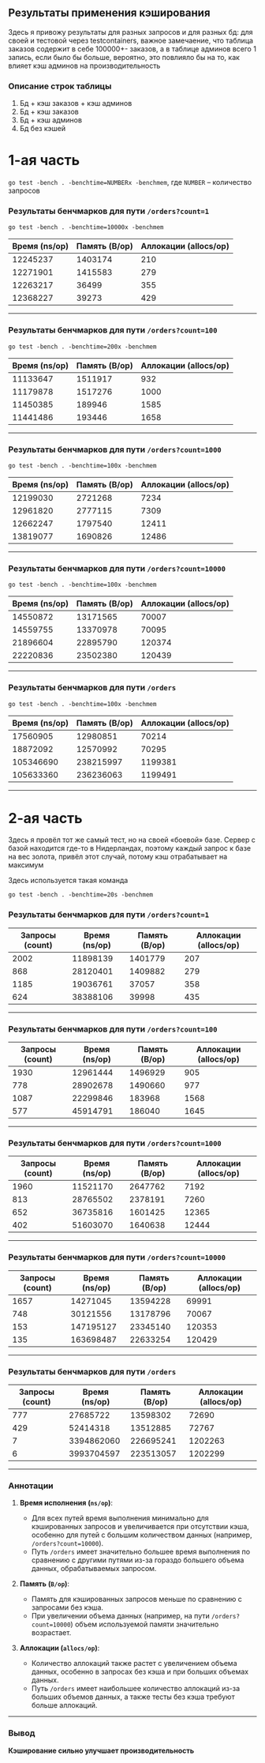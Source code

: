 
## Результаты применения кэширования

Здесь я привожу результаты для разных запросов и для разных бд: для своей и тестовой через testcontainers,
важное замечаение, что таблица заказов содержит в себе 100000+- заказов, а в таблице админов
всего 1 запись, если было бы больше, вероятно, это повлияло бы на то, как влияет кэш админов на производительность

### Описание строк таблицы
1. Бд + кэш заказов + кэш админов
2. Бд + кэш заказов
3. Бд + кэш админов
4. Бд без кэшей

# 1-ая часть

`go test -bench . -benchtime=NUMBERx -benchmem`, где `NUMBER` – количество запросов

### Результаты бенчмарков для пути `/orders?count=1`
`go test -bench . -benchtime=10000x -benchmem`

| Время (ns/op) | Память (B/op) | Аллокации (allocs/op) |
|---------------|---------------|-----------------------|
| 12245237      | 1403174       | 210                   |
| 12271901      | 1415583       | 279                   |
| 12263217      | 36499         | 355                   |
| 12368227      | 39273         | 429                   |

---

### Результаты бенчмарков для пути `/orders?count=100`

`go test -bench . -benchtime=200x -benchmem`

| Время (ns/op) | Память (B/op) | Аллокации (allocs/op) |
|---------------|---------------|-----------------------|
| 11133647      | 1511917       | 932                   |
| 11179878      | 1517276       | 1000                  |
| 11450385      | 189946        | 1585                  |
| 11441486      | 193446        | 1658                  |

---

### Результаты бенчмарков для пути `/orders?count=1000`

`go test -bench . -benchtime=100x -benchmem`

| Время (ns/op) | Память (B/op) | Аллокации (allocs/op) |
|---------------|---------------|-----------------------|
| 12199030      | 2721268       | 7234                  |
| 12961820      | 2777115       | 7309                  |
| 12662247      | 1797540       | 12411                 |
| 13819077      | 1690826       | 12486                 |

---

### Результаты бенчмарков для пути `/orders?count=10000`

`go test -bench . -benchtime=100x -benchmem`

| Время (ns/op) | Память (B/op) | Аллокации (allocs/op) |
|---------------|---------------|-----------------------|
| 14550872      | 13171565      | 70007                 |
| 14559755      | 13370978      | 70095                 |
| 21896604      | 22895790      | 120374                |
| 22220836      | 23502380      | 120439                |

---

### Результаты бенчмарков для пути `/orders`

`go test -bench . -benchtime=100x -benchmem`

| Время (ns/op) | Память (B/op) | Аллокации (allocs/op) |
|---------------|---------------|-----------------------|
| 17560905      | 12980851      | 70214                 |
| 18872092      | 12570992      | 70295                 |
| 105346690     | 238215997     | 1199381               |
| 105633360     | 236236063     | 1199491               |


---

# 2-ая часть
Здесь я провёл тот же самый тест, но на своей «боевой» базе. Сервер с базой находится где-то в Нидерландах,
поэтому каждый запрос к базе на вес золота, привёл этот случай, потому кэш отрабатывает на максимум

Здесь используется такая команда

`go test -bench . -benchtime=20s -benchmem`

### Результаты бенчмарков для пути `/orders?count=1`

| Запросы (count) | Время (ns/op) | Память (B/op) | Аллокации (allocs/op) |
|-----------------|---------------|---------------|-----------------------|
| 2002            | 11898139      | 1401779       | 207                   |
| 868             | 28120401      | 1409882       | 279                   |
| 1185            | 19036761      | 37057         | 358                   |
| 624             | 38388106      | 39998         | 435                   |

---

### Результаты бенчмарков для пути `/orders?count=100`

| Запросы (count) | Время (ns/op) | Память (B/op) | Аллокации (allocs/op) |
|-----------------|---------------|---------------|-----------------------|
| 1930            | 12961444      | 1496929       | 905                   |
| 778             | 28902678      | 1490660       | 977                   |
| 1087            | 22299846      | 183968        | 1568                  |
| 577             | 45914791      | 186040        | 1645                  |

---

### Результаты бенчмарков для пути `/orders?count=1000`

| Запросы (count) | Время (ns/op) | Память (B/op) | Аллокации (allocs/op) |
|-----------------|---------------|---------------|-----------------------|
| 1960            | 11521170      | 2647762       | 7192                  |
| 813             | 28765502      | 2378191       | 7260                  |
| 652             | 36735816      | 1601425       | 12365                 |
| 402             | 51603070      | 1640638       | 12444                 |

---

### Результаты бенчмарков для пути `/orders?count=10000`

| Запросы (count) | Время (ns/op) | Память (B/op) | Аллокации (allocs/op) |
|-----------------|---------------|---------------|-----------------------|
| 1657            | 14271045      | 13594228      | 69991                 |
| 748             | 30121556      | 13178796      | 70067                 |
| 153             | 147195127     | 23345140      | 120353                |
| 135             | 163698487     | 22633254      | 120429                |

---

### Результаты бенчмарков для пути `/orders`

| Запросы (count) | Время (ns/op) | Память (B/op) | Аллокации (allocs/op) |
|-----------------|---------------|---------------|-----------------------|
| 777             | 27685722      | 13598302      | 72690                 |
| 429             | 52414318      | 13512885      | 72767                 |
| 7               | 3394862060    | 226695241     | 1202263               |
| 6               | 3993704597    | 223513057     | 1202299               |


---

### Аннотации

1. **Время исполнения (`ns/op`)**:
    - Для всех путей время выполнения минимально для кэшированных запросов и увеличивается при отсутствии кэша, особенно для путей с большим количеством данных (например, `/orders?count=10000`).
    - Путь `/orders` имеет значительно большее время выполнения по сравнению с другими путями из-за гораздо большего объема данных, обрабатываемых запросом.

2. **Память (`B/op`)**:
    - Память для кэшированных запросов меньше по сравнению с запросами без кэша.
    - При увеличении объема данных (например, на пути `/orders?count=10000`) объем используемой памяти значительно возрастает.

3. **Аллокации (`allocs/op`)**:
    - Количество аллокаций также растет с увеличением объема данных, особенно в запросах без кэша и при больших объемах данных.
    - Путь `/orders` имеет наибольшее количество аллокаций из-за больших объемов данных, а также тесты без кэша требуют больше аллокаций.

---

### Вывод

**Кэширование сильно улучшает производительность**